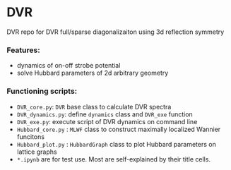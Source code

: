 # DVR

DVR repo for DVR full/sparse diagonalizaiton using 3d reflection symmetry

### Features:
* dynamics of on-off strobe potential
* solve Hubbard parameters of 2d arbitrary geometry

### Functioning scripts:
* `DVR_core.py`: `DVR` base class to calculate DVR spectra
* `DVR_dynamics.py`: define `dynamics` class and `DVR_exe` function
* `DVR_exe.py`: execute script of DVR dynamics on command line
* `Hubbard_core.py` : `MLWF` class to construct maximally localized Wannier funcitons
* `Hubbard_plot.py` : `HubbardGraph` class to plot Hubbard parameters on lattice graphs
* `*.ipynb` are for test use. Most are self-explained by their title cells.
